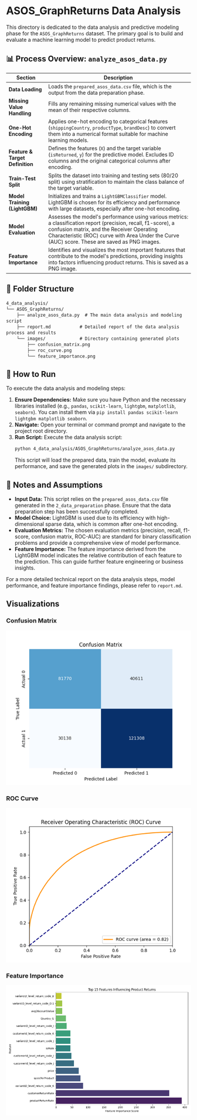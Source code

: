 # ASOS_GraphReturns Data Analysis

This directory is dedicated to the data analysis and predictive modeling phase for the `ASOS_GraphReturns` dataset. The primary goal is to build and evaluate a machine learning model to predict product returns.

## 📊 Process Overview: `analyze_asos_data.py`

| Section | Description |
|---|---|
| **Data Loading** | Loads the `prepared_asos_data.csv` file, which is the output from the data preparation phase. |
| **Missing Value Handling** | Fills any remaining missing numerical values with the mean of their respective columns. |
| **One-Hot Encoding** | Applies one-hot encoding to categorical features (`shippingCountry`, `productType`, `brandDesc`) to convert them into a numerical format suitable for machine learning models. |
| **Feature & Target Definition** | Defines the features (`X`) and the target variable (`isReturned`, `y`) for the predictive model. Excludes ID columns and the original categorical columns after encoding. |
| **Train-Test Split** | Splits the dataset into training and testing sets (80/20 split) using stratification to maintain the class balance of the target variable. |
| **Model Training (LightGBM)** | Initializes and trains a `LightGBMClassifier` model. LightGBM is chosen for its efficiency and performance with large datasets, especially after one-hot encoding. |
| **Model Evaluation** | Assesses the model's performance using various metrics: a classification report (precision, recall, f1-score), a confusion matrix, and the Receiver Operating Characteristic (ROC) curve with Area Under the Curve (AUC) score. These are saved as PNG images. |
| **Feature Importance** | Identifies and visualizes the most important features that contribute to the model's predictions, providing insights into factors influencing product returns. This is saved as a PNG image. |

## 📁 Folder Structure

```
4_data_analysis/
└── ASOS_GraphReturns/
    ├── analyze_asos_data.py  # The main data analysis and modeling script
    ├── report.md           # Detailed report of the data analysis process and results
    └── images/             # Directory containing generated plots
        ├── confusion_matrix.png
        ├── roc_curve.png
        └── feature_importance.png
```

## 🚀 How to Run

To execute the data analysis and modeling steps:

1.  **Ensure Dependencies:** Make sure you have Python and the necessary libraries installed (e.g., `pandas`, `scikit-learn`, `lightgbm`, `matplotlib`, `seaborn`). You can install them via `pip install pandas scikit-learn lightgbm matplotlib seaborn`.
2.  **Navigate:** Open your terminal or command prompt and navigate to the project root directory.
3.  **Run Script:** Execute the data analysis script:
    ```bash
    python 4_data_analysis/ASOS_GraphReturns/analyze_asos_data.py
    ```
    This script will load the prepared data, train the model, evaluate its performance, and save the generated plots in the `images/` subdirectory.

## 📝 Notes and Assumptions

-   **Input Data:** This script relies on the `prepared_asos_data.csv` file generated in the `2_data_preparation` phase. Ensure that the data preparation step has been successfully completed.
-   **Model Choice:** LightGBM is used due to its efficiency with high-dimensional sparse data, which is common after one-hot encoding.
-   **Evaluation Metrics:** The chosen evaluation metrics (precision, recall, f1-score, confusion matrix, ROC-AUC) are standard for binary classification problems and provide a comprehensive view of model performance.
-   **Feature Importance:** The feature importance derived from the LightGBM model indicates the relative contribution of each feature to the prediction. This can guide further feature engineering or business insights.

For a more detailed technical report on the data analysis steps, model performance, and feature importance findings, please refer to `report.md`.

## Visualizations

### Confusion Matrix
![Confusion Matrix](images/confusion_matrix.png)

### ROC Curve
![ROC Curve](images/roc_curve.png)

### Feature Importance
![Feature Importance](images/feature_importance.png)